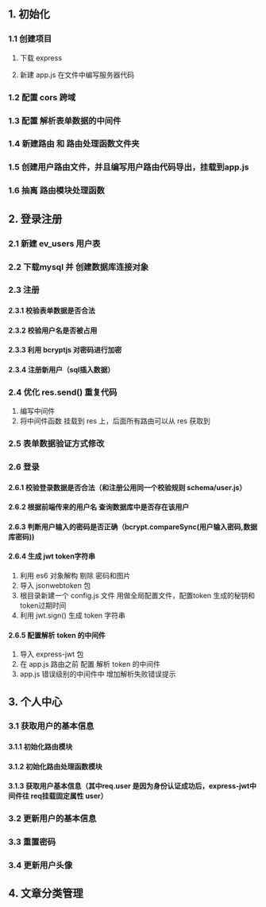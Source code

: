 ## 1. 初始化

### 1.1 创建项目

1. 下载 express

2. 新建 app.js 在文件中编写服务器代码

### 1.2 配置 cors 跨域

### 1.3 配置 解析表单数据的中间件 

### 1.4 新建路由 和 路由处理函数文件夹

### 1.5 创建用户路由文件，并且编写用户路由代码导出，挂载到app.js

### 1.6 抽离 路由模块处理函数

## 2. 登录注册

### 2.1 新建 ev_users 用户表

### 2.2 下载mysql 并 创建数据库连接对象

### 2.3 注册

#### 2.3.1 校验表单数据是否合法

#### 2.3.2 校验用户名是否被占用

#### 2.3.3 利用 bcryptjs 对密码进行加密

#### 2.3.4 注册新用户（sql插入数据）

### 2.4 优化 res.send() 重复代码
1. 编写中间件
2. 将中间件函数 挂载到 res 上，后面所有路由可以从 res 获取到

### 2.5 表单数据验证方式修改

### 2.6 登录

#### 2.6.1 校验登录数据是否合法（和注册公用同一个校验规则 schema/user.js）

#### 2.6.2 根据前端传来的用户名 查询数据库中是否存在该用户

#### 2.6.3 判断用户输入的密码是否正确（bcrypt.compareSync(用户输入密码,数据库密码))

#### 2.6.4 生成 jwt token字符串
1. 利用 es6 对象解构 剔除 密码和图片
2. 导入 jsonwebtoken 包
3. 根目录新建一个 config.js 文件 用做全局配置文件，配置token 生成的秘钥和token过期时间
4. 利用 jwt.sign() 生成 token 字符串

#### 2.6.5 配置解析 token 的中间件
1. 导入 express-jwt 包
2. 在 app.js 路由之前 配置 解析 token 的中间件
3. app.js 错误级别的中间件中 增加解析失败错误提示

## 3. 个人中心

### 3.1 获取用户的基本信息

#### 3.1.1 初始化路由模块

#### 3.1.2 初始化路由处理函数模块

#### 3.1.3 获取用户基本信息（其中req.user 是因为身份认证成功后，express-jwt中间件往 req挂载固定属性 user）

### 3.2 更新用户的基本信息
### 3.3 重置密码
### 3.4 更新用户头像
## 4. 文章分类管理
